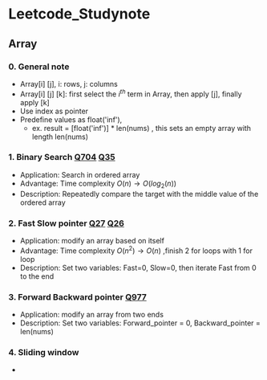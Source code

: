 # Leetcode_Studynote


## Array

### 0. General note

+ Array[i] [j], i: rows, j: columns
+ Array[i] [j] [k]: first select the $i^{th}$ term in Array, then apply [j], finally apply [k]
+ Use index as pointer
+ Predefine values as float('inf'), 
  + ex. result = [float('inf')] * len(nums) , this sets an empty array with length len(nums)


### 1. Binary Search [Q704](https://leetcode.com/problems/binary-search/description/) [Q35](https://leetcode.com/problems/search-insert-position/submissions/1180827359/)

+ Application: Search in ordered array
+ Advantage: Time complexity $O(n) \to O(log_{2}(n))$ 
+ Description: Repeatedly compare the target with the middle value of the ordered array

### 2. Fast Slow pointer [Q27](https://leetcode.com/problems/remove-element/) [Q26](https://leetcode.com/problems/remove-duplicates-from-sorted-array/) 

- Application: modify an array based on itself
- Advantage: Time complexity $O(n^2) \to O(n)$ ,finish 2 for loops with 1 for loop
- Description: Set two variables: Fast=0, Slow=0, then iterate Fast from 0 to the end

### 3. Forward Backward pointer [Q977](https://leetcode.com/problems/squares-of-a-sorted-array/description/) 

- Application: modify an array from two ends
- Description: Set two variables: Forward_pointer = 0, Backward_pointer = len(nums)

### 4. Sliding window 

- 

### 
